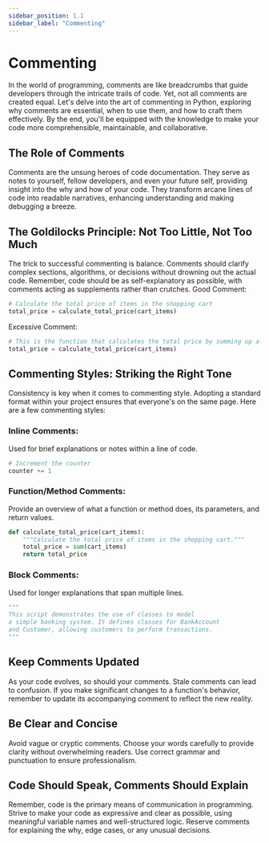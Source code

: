 ```yaml
---
sidebar_position: 1.1
sidebar_label: "Commenting"
---
```


# Commenting

In the world of programming, comments are like breadcrumbs that guide developers through the intricate trails of code. Yet, not all comments are created equal. Let's delve into the art of commenting in Python, exploring why comments are essential, when to use them, and how to craft them effectively. By the end, you'll be equipped with the knowledge to make your code more comprehensible, maintainable, and collaborative.

## The Role of Comments

Comments are the unsung heroes of code documentation. They serve as notes to yourself, fellow developers, and even your future self, providing insight into the why and how of your code. They transform arcane lines of code into readable narratives, enhancing understanding and making debugging a breeze.

## The Goldilocks Principle: Not Too Little, Not Too Much

The trick to successful commenting is balance. Comments should clarify complex sections, algorithms, or decisions without drowning out the actual code. Remember, code should be as self-explanatory as possible, with comments acting as supplements rather than crutches.
Good Comment:

```python
# Calculate the total price of items in the shopping cart
total_price = calculate_total_price(cart_items)
```
Excessive Comment:

```python
# This is the function that calculates the total price by summing up all the items in the cart
total_price = calculate_total_price(cart_items)
```

## Commenting Styles: Striking the Right Tone

Consistency is key when it comes to commenting style. Adopting a standard format within your project ensures that everyone's on the same page. Here are a few commenting styles:

### Inline Comments:

Used for brief explanations or notes within a line of code.

```python
# Increment the counter
counter += 1
```

### Function/Method Comments:

Provide an overview of what a function or method does, its parameters, and return values.

```python
def calculate_total_price(cart_items):
    """Calculate the total price of items in the shopping cart."""
    total_price = sum(cart_items)
    return total_price
```

### Block Comments:

Used for longer explanations that span multiple lines.

```python
"""
This script demonstrates the use of classes to model
a simple banking system. It defines classes for BankAccount
and Customer, allowing customers to perform transactions.
"""
```

## Keep Comments Updated

As your code evolves, so should your comments. Stale comments can lead to confusion. If you make significant changes to a function's behavior, remember to update its accompanying comment to reflect the new reality.

## Be Clear and Concise

Avoid vague or cryptic comments. Choose your words carefully to provide clarity without overwhelming readers. Use correct grammar and punctuation to ensure professionalism.

## Code Should Speak, Comments Should Explain

Remember, code is the primary means of communication in programming. Strive to make your code as expressive and clear as possible, using meaningful variable names and well-structured logic. Reserve comments for explaining the why, edge cases, or any unusual decisions.